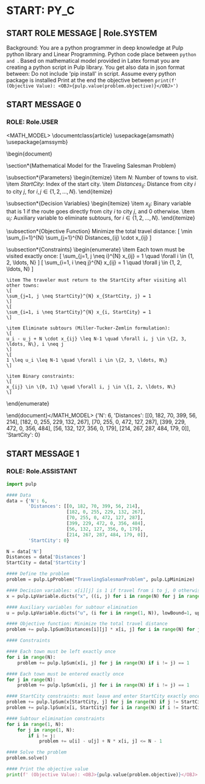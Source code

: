 # START: PY_C 
## START ROLE MESSAGE | Role.SYSTEM 
Background: You are a python programmer in deep knowledge at Pulp python library and Linear Programming. Python code place between ```python and ```. Based on mathematical model provided in Latex format you are creating a python script in Pulp library. You get also data in json format between: <DATA></DATA> Do not include 'pip install' in script. Assume every python package is installed Print at the end the objective between <OBJ></OBJ> `print(f' (Objective Value): <OBJ>{pulp.value(problem.objective)}</OBJ>')` 
## START MESSAGE 0 
### ROLE: Role.USER
<MATH_MODEL>
\documentclass{article}
\usepackage{amsmath}
\usepackage{amssymb}

\begin{document}

\section*{Mathematical Model for the Traveling Salesman Problem}

\subsection*{Parameters}
\begin{itemize}
    \item $N$: Number of towns to visit.
    \item $StartCity$: Index of the start city.
    \item $Distances_{ij}$: Distance from city $i$ to city $j$, for $i, j \in \{1, 2, \ldots, N\}$.
\end{itemize}

\subsection*{Decision Variables}
\begin{itemize}
    \item $x_{ij}$: Binary variable that is 1 if the route goes directly from city $i$ to city $j$, and 0 otherwise.
    \item $u_i$: Auxiliary variable to eliminate subtours, for $i \in \{1, 2, \ldots, N\}$.
\end{itemize}

\subsection*{Objective Function}
Minimize the total travel distance:
\[
\min \sum_{i=1}^{N} \sum_{j=1}^{N} Distances_{ij} \cdot x_{ij}
\]

\subsection*{Constraints}
\begin{enumerate}
    \item Each town must be visited exactly once:
    \[
    \sum_{j=1, j \neq i}^{N} x_{ij} = 1 \quad \forall i \in \{1, 2, \ldots, N\}
    \]
    \[
    \sum_{i=1, i \neq j}^{N} x_{ij} = 1 \quad \forall j \in \{1, 2, \ldots, N\}
    \]

    \item The traveler must return to the StartCity after visiting all other towns:
    \[
    \sum_{j=1, j \neq StartCity}^{N} x_{StartCity, j} = 1
    \]
    \[
    \sum_{i=1, i \neq StartCity}^{N} x_{i, StartCity} = 1
    \]

    \item Eliminate subtours (Miller-Tucker-Zemlin formulation):
    \[
    u_i - u_j + N \cdot x_{ij} \leq N-1 \quad \forall i, j \in \{2, 3, \ldots, N\}, i \neq j
    \]
    \[
    1 \leq u_i \leq N-1 \quad \forall i \in \{2, 3, \ldots, N\}
    \]

    \item Binary constraints:
    \[
    x_{ij} \in \{0, 1\} \quad \forall i, j \in \{1, 2, \ldots, N\}
    \]
\end{enumerate}

\end{document}</MATH_MODEL>
<DATA>
{'N': 6, 'Distances': [[0, 182, 70, 399, 56, 214], [182, 0, 255, 229, 132, 267], [70, 255, 0, 472, 127, 287], [399, 229, 472, 0, 356, 484], [56, 132, 127, 356, 0, 179], [214, 267, 287, 484, 179, 0]], 'StartCity': 0}</DATA>


## START MESSAGE 1 
### ROLE: Role.ASSISTANT
```python
import pulp

#### Data
data = {'N': 6,
        'Distances': [[0, 182, 70, 399, 56, 214],
                      [182, 0, 255, 229, 132, 267],
                      [70, 255, 0, 472, 127, 287],
                      [399, 229, 472, 0, 356, 484],
                      [56, 132, 127, 356, 0, 179],
                      [214, 267, 287, 484, 179, 0]],
        'StartCity': 0}

N = data['N']
Distances = data['Distances']
StartCity = data['StartCity']

#### Define the problem
problem = pulp.LpProblem("TravelingSalesmanProblem", pulp.LpMinimize)

#### Decision variables: x[i][j] is 1 if travel from i to j, 0 otherwise
x = pulp.LpVariable.dicts("x", ((i, j) for i in range(N) for j in range(N)), lowBound=0, upBound=1, cat=pulp.LpBinary)

#### Auxiliary variables for subtour elimination
u = pulp.LpVariable.dicts("u", (i for i in range(1, N)), lowBound=1, upBound=N-1, cat=pulp.LpContinuous)

#### Objective function: Minimize the total travel distance
problem += pulp.lpSum(Distances[i][j] * x[i, j] for i in range(N) for j in range(N) if i != j)

#### Constraints

#### Each town must be left exactly once
for i in range(N):
    problem += pulp.lpSum(x[i, j] for j in range(N) if i != j) == 1

#### Each town must be entered exactly once
for j in range(N):
    problem += pulp.lpSum(x[i, j] for i in range(N) if i != j) == 1

#### StartCity constraints: must leave and enter StartCity exactly once
problem += pulp.lpSum(x[StartCity, j] for j in range(N) if j != StartCity) == 1
problem += pulp.lpSum(x[i, StartCity] for i in range(N) if i != StartCity) == 1

#### Subtour elimination constraints
for i in range(1, N):
    for j in range(1, N):
        if i != j:
            problem += u[i] - u[j] + N * x[i, j] <= N - 1

#### Solve the problem
problem.solve()

#### Print the objective value
print(f' (Objective Value): <OBJ>{pulp.value(problem.objective)}</OBJ>')
```

